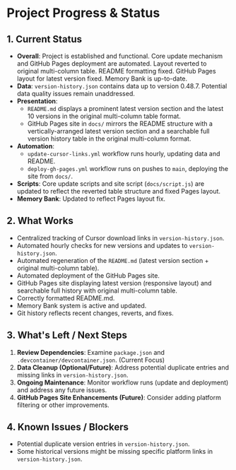 <!-- Version: 1.11 | Last Updated: 2025-06-06 -->

# Project Progress & Status

## 1. Current Status

- **Overall**: Project is established and functional. Core update mechanism and GitHub Pages deployment are automated. Layout reverted to original multi-column table. README formatting fixed. GitHub Pages layout for latest version fixed. Memory Bank is up-to-date.
- **Data**: `version-history.json` contains data up to version 0.48.7. Potential data quality issues remain unaddressed.
- **Presentation**: 
    - `README.md` displays a prominent latest version section and the latest 10 versions in the original multi-column table format.
    - GitHub Pages site in `docs/` mirrors the README structure with a vertically-arranged latest version section and a searchable full version history table in the original multi-column format.
- **Automation**: 
    - `update-cursor-links.yml` workflow runs hourly, updating data and README.
    - `deploy-gh-pages.yml` workflow runs on pushes to `main`, deploying the site from `docs/`.
- **Scripts**: Core update scripts and site script (`docs/script.js`) are updated to reflect the reverted table structure and fixed Pages layout.
- **Memory Bank**: Updated to reflect Pages layout fix.

## 2. What Works

- Centralized tracking of Cursor download links in `version-history.json`.
- Automated hourly checks for new versions and updates to `version-history.json`.
- Automated regeneration of the `README.md` (latest version section + original multi-column table).
- Automated deployment of the GitHub Pages site.
- GitHub Pages site displaying latest version (responsive layout) and searchable full history with original multi-column table.
- Correctly formatted README.md.
- Memory Bank system is active and updated.
- Git history reflects recent changes, reverts, and fixes.

## 3. What's Left / Next Steps

1.  **Review Dependencies**: Examine `package.json` and `.devcontainer/devcontainer.json`. (Current Focus)
2.  **Data Cleanup (Optional/Future)**: Address potential duplicate entries and missing links in `version-history.json`.
3.  **Ongoing Maintenance**: Monitor workflow runs (update and deployment) and address any future issues.
4.  **GitHub Pages Site Enhancements (Future)**: Consider adding platform filtering or other improvements.

## 4. Known Issues / Blockers

- Potential duplicate version entries in `version-history.json`.
- Some historical versions might be missing specific platform links in `version-history.json`.
